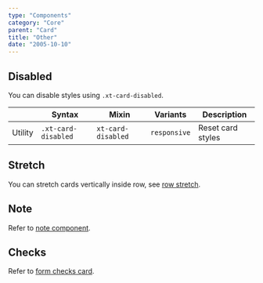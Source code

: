 ```yaml
---
type: "Components"
category: "Core"
parent: "Card"
title: "Other"
date: "2005-10-10"
---
```


## Disabled

You can disable styles using `.xt-card-disabled`.

<div class="xt-overflow-sub overflow-y-hidden overflow-x-scroll my-4 xt-my-auto w-full">

|                      | Syntax                          | Mixin            | Variants               | Description                   |
| ----------------------- | ---------------------------- | -----------------| ----------------------------- |----------------------------- |
| Utility                  | `.xt-card-disabled`       | `xt-card-disabled`                | `responsive`                | Reset card styles            |

</div>

<demo>
  <demovanilla src="vanilla/components/core/card/disable">
  </demovanilla>
</demo>

## Stretch

You can stretch cards vertically inside row, see [row stretch](/components/core/row/other#stretch).

## Note

Refer to [note component](/components/core/note).

## Checks

Refer to [form checks card](/components/core/form/other#checks-card).
